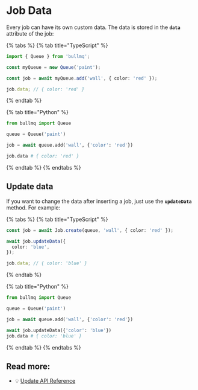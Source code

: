 # Job Data

Every job can have its own custom data. The data is stored in the **`data`** attribute of the job:

{% tabs %}
{% tab title="TypeScript" %}

```typescript
import { Queue } from 'bullmq';

const myQueue = new Queue('paint');

const job = await myQueue.add('wall', { color: 'red' });

job.data; // { color: 'red' }
```

{% endtab %}

{% tab title="Python" %}

```python
from bullmq import Queue

queue = Queue('paint')

job = await queue.add('wall', {'color': 'red'})

job.data # { color: 'red' }
```

{% endtab %}
{% endtabs %}

## Update data

If you want to change the data after inserting a job, just use the **`updateData`** method. For example:

{% tabs %}
{% tab title="TypeScript" %}

```typescript
const job = await Job.create(queue, 'wall', { color: 'red' });

await job.updateData({
  color: 'blue',
});

job.data; // { color: 'blue' }
```

{% endtab %}

{% tab title="Python" %}

```python
from bullmq import Queue

queue = Queue('paint')

job = await queue.add('wall', {'color': 'red'})

await job.updateData({'color': 'blue'})
job.data # { color: 'blue' }
```

{% endtab %}
{% endtabs %}

## Read more:

- 💡 [Update API Reference](https://api.docs.bullmq.io/classes/v4.Job.html#updateData)
